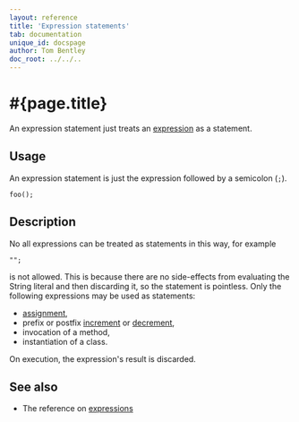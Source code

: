 ```yaml
---
layout: reference
title: 'Expression statements'
tab: documentation
unique_id: docspage
author: Tom Bentley
doc_root: ../../..
---
```


# #{page.title}

An expression statement just treats an [expression](../../expression/) as a statement. 

## Usage 

An expression statement is just the expression followed by a semicolon (`;`).

<!-- try: -->
    foo();

## Description

No all expressions can be treated as statements in this way, for example

<!-- try: -->
    "";
    
is not allowed. This is because there are no side-effects from evaluating the 
String literal and then discarding it, so the statement is pointless. 
Only the following expressions may be used as statements:

* [assignment](../../operator/assign/),
* prefix or postfix [increment](../../operator/increment) or [decrement](../../operator/decrement),
* invocation of a method,
* instantiation of a class.

On execution, the expression's result is discarded.

## See also

* The reference on [expressions](../../expression/)
